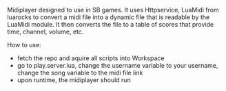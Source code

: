 Midiplayer designed to use in SB games. It uses Httpservice, LuaMidi from luarocks to convert a midi file into a dynamic file that is readable by the LuaMidi module. It then converts the file to a table of scores that provide time, channel, volume, etc.

How to use: 
- fetch the repo and aquire all scripts into Workspace
- go to play.server.lua, change the username variable to your username, change the song variable to the midi file link
- upon runtime, the midiplayer should run
